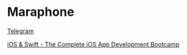 # Maraphone

[Telegram](https://t.me/swiftmaraphon)

[iOS &amp; Swift - The Complete iOS App Development Bootcamp](https://www.udemy.com/course/ios-13-app-development-bootcamp/)
